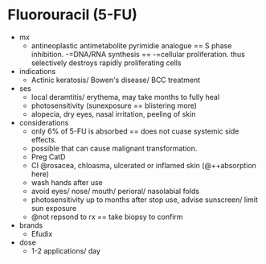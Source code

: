 
# Fluorouracil (5-FU)
- mx
    + antineoplastic antimetabolite pyrimidie analogue == S phase inhibition. -=DNA/RNA synthesis == -=cellular proliferation. thus selectively destroys rapidly proliferating cells
- indications
    + Actinic keratosis/ Bowen's disease/ BCC treatment
- ses
    + local deramtitis/ erythema, may take months to fully heal
    + photosensitivity (sunexposure == blistering more)
    + alopecia, dry eyes, nasal irritation, peeling of skin
- considerations
    + only 6% of 5-FU is absorbed == does not cuase systemic side effects. 
    + possible that can cause malignant transformation. 
    + Preg CatD
    + CI @rosacea, chloasma, ulcerated or inflamed skin (@++absorption here)
    + wash hands after use
    + avoid eyes/ nose/ mouth/ perioral/ nasolabial folds
    + photosensitivity up to months after stop use, advise sunscreen/ limit sun exposure
    + @not repsond to rx == take biopsy to confirm
- brands
    + Efudix
- dose
    + 1-2 applications/ day